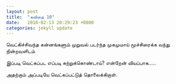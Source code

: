 ```yaml
---
layout: post
title:  "கவிதை 10"
date:   2016-02-13 20:29:23 +0800
categories: jekyll update
---
```

வெட்கிச்சிவந்த
கன்னங்களும்
முறுவல் படர்ந்த
முகமுமாய் மூச்சிரைக்க
வந்து நின்றவளிடம்

இப்படி வெட்கப்பட
எப்படி கற்றுக்காெண்டாய்? 
என்றேன் வியப்பாக.....

அதற்கும்
அப்படியே
வெட்கப்பட்டுத்
தாெலைக்கிறாள்.
